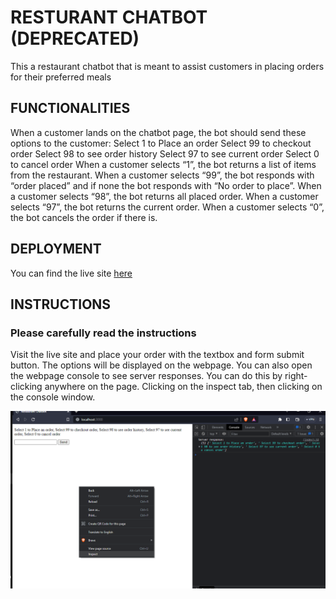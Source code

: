 # RESTURANT CHATBOT (DEPRECATED)
This a restaurant chatbot that is meant to assist customers in placing orders for their preferred meals

## FUNCTIONALITIES 
When a customer lands on the chatbot page, the bot should send these options to the customer:
Select 1 to Place an order
Select 99 to checkout order
Select 98 to see order history
Select 97 to see current order
Select 0 to cancel order
When a customer selects “1”, the bot returns a list of items from the restaurant. 
When a customer selects “99”, the bot responds with “order placed” and if none the bot responds with “No order to place”. 
When a customer selects “98”, the bot returns all placed order.
When a customer selects “97”, the bot returns the current order.
When a customer selects “0”, the bot cancels the order if there is.

## DEPLOYMENT 
You can find the live site [here](https://restaurantchatbot-production.up.railway.app/)

## INSTRUCTIONS 
### Please carefully read the instructions
Visit the live site and place your order with the textbox and form submit button.
The options will be displayed on the webpage. 
You can also open the webpage console to see server responses. You can do this by right-clicking anywhere on the page. Clicking on the inspect tab, then clicking on the console window. 

![](pic.png)

